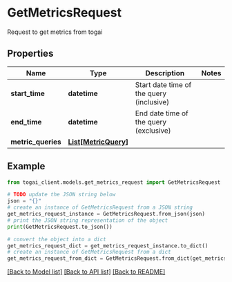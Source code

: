 # GetMetricsRequest

Request to get metrics from togai

## Properties

Name | Type | Description | Notes
------------ | ------------- | ------------- | -------------
**start_time** | **datetime** | Start date time of the query (inclusive) | 
**end_time** | **datetime** | End date time of the query (exclusive) | 
**metric_queries** | [**List[MetricQuery]**](MetricQuery.md) |  | 

## Example

```python
from togai_client.models.get_metrics_request import GetMetricsRequest

# TODO update the JSON string below
json = "{}"
# create an instance of GetMetricsRequest from a JSON string
get_metrics_request_instance = GetMetricsRequest.from_json(json)
# print the JSON string representation of the object
print(GetMetricsRequest.to_json())

# convert the object into a dict
get_metrics_request_dict = get_metrics_request_instance.to_dict()
# create an instance of GetMetricsRequest from a dict
get_metrics_request_from_dict = GetMetricsRequest.from_dict(get_metrics_request_dict)
```
[[Back to Model list]](../README.md#documentation-for-models) [[Back to API list]](../README.md#documentation-for-api-endpoints) [[Back to README]](../README.md)


